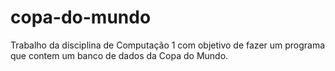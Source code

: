 # copa-do-mundo
Trabalho da disciplina de Computação 1 com objetivo de fazer um programa que contem um banco de dados da Copa do Mundo.
